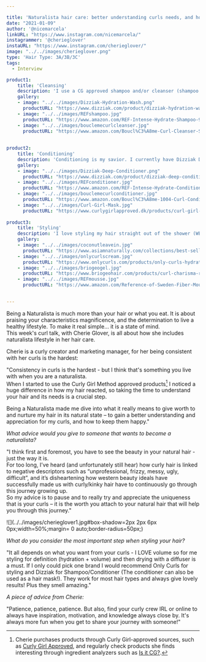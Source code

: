 ```yaml
---

title: 'Naturalista hair care: better understanding curls needs, and how to keep them happy with @cherieglover.'
date: "2021-01-09"
author: '@nicemarcela' 
linkURL: "https://www.instagram.com/nicemarcela/"
instagrammer: '@cherieglover'
instaURL: "https://www.instagram.com/cherieglover/"
image: "../../images/cherieglover.png"
type: 'Hair Type: 3A/3B/3C'
tags:
  - Interview

product1: 
    title: 'Cleansing'
    description: 'I use a CG approved shampoo and/or cleanser (shampoo for when I feel I have build up from products, cleanser for a gentler wash). I almost only focus on my scalp and let the shampoo/cleanser lather rinse off on my ends. Products I currently use: Dizziak Hydration Wash (shampoo), REF Stockholm Intense Hydrate Shampoo, and/or Boucléme Curl Cleanser.'
    gallery:
    - image: "../../images/Dizziak-Hydration-Wash.png"
      productURL: "https://www.dizziak.com/product/dizziak-hydration-wash/"
    - image: "../../images/REFshampoo.jpg"
      productURL: "https://www.amazon.com/REF-Intense-Hydrate-Shampoo-9-63/dp/B01N4T16R5"
    - image: "../../images/bouclemecurlcleanser.jpg"
      productURL: "https://www.amazon.com/Boucl%C3%A8me-Curl-Cleanser-Sulfate-Shampoo/dp/B0792D3J2S"
 
 
product2: 
    title: 'Conditioning'
    description: 'Conditioning is my savior. I currently have Dizziak Deep Conditioner, Boucléme Curl Conditioner, and REF Stockholm Intense Hydrate Conditioner. I usually combine with a hair mask and/or treatment at least once a week, such as Curl Girl Deep Treatment.'
    gallery:
    - image: "../../images/Dizziak-Deep-Conditioner.png"
      productURL: "https://www.dizziak.com/product/dizziak-deep-conditioner/"
    - image: "../../images/REFconditioner.jpg"
      productURL: "https://www.amazon.com/REF-Intense-Hydrate-Conditioner-8-28/dp/B01N7WT1ZA"
    - image: "../../images/bouclemecurlconditioner.jpg"
      productURL: "https://www.amazon.com/Boucl%C3%A8me-1004-Curl-Conditioner/dp/B07ZJCHTF6"
    - image: "../../images/Curl-Girl-Mask.jpg"
      productURL: "https://www.curlygirlapproved.dk/products/curl-girl-deep-treatment?lang=en"
 
product3: 
    title: 'Styling'
    description: 'I love styling my hair straight out of the shower (WET!) by raking and scrunching in the following order - leave-in conditioner and/or curl cream, gel, and mousse for extra volume. I let my hair air dry 1/3 of the way while shaking my head/continuously scrunching, then I blow dry with a diffuser. My current favorite styling products are from As I Am (Leave-in Conditioner),  Only Curls (Curl Cream), Briogeo (Rice Amino + Quinoa Frizz Control Gel), and REF Stockholm (Fiber Mousse).'
    gallery:
    - image: "../../images/coconutleavein.jpg"
      productURL: "https://www.asiamnaturally.com/collections/best-sellers/products/leave-in-conditioner?variant=261909872658"
    - image: "../../images/onlycurlscream.jpg"
      productURL: "https://www.onlycurls.com/products/only-curls-hydrating-curl-creme"
    - image: "../../images/briogeogel.jpg"
      productURL: "https://www.briogeohair.com/products/curl-charisma-rice-amino-quinoa-frizz-control-gel"
    - image: "../../images/REFmousse.jpg"
      productURL: "https://www.amazon.com/Reference-of-Sweden-Fiber-Mousse/dp/B00STWVHQW"

 
---
```

 
Being a Naturalista is much more than your hair or what you eat. It is about praising your characteristics magnificence, and the determination to live a healthy lifestyle. To make it real simple… it is a state of mind.  
This week's curl talk, with Cherie Glover, is all about how she includes naturalista lifestyle in her hair care.  

Cherie is a curly creator and marketing manager, for her being consistent with her curls is the hardest:
 
"Consistency in curls is the hardest - but I think that's something you live with when you are a naturalista.   
When I started to use the Curly Girl Method approved products[^1] I noticed a huge difference in how my hair reacted, so taking the time to understand your hair and its needs is a crucial step.  

Being a Naturalista made me dive into what it really means to give worth to and nurture my hair in its natural state – to gain a better understanding and appreciation for my curls, and how to keep them happy."  

*What advice would you give to someone that wants to become a naturalista?*  

"I think first and foremost, you have to see the beauty in your natural hair - just the way it is.   
For too long, I’ve heard (and unfortunately still hear) how curly hair is linked to negative descriptors such as “unprofessional, frizzy, messy, ugly, difficult”, and it’s disheartening how western beauty ideals have successfully made us with curly/kinky hair have to continuously go through this journey growing up.   
So my advice is to pause and to really try and appreciate the uniqueness that is your curls – it is the worth you attach to your natural hair that will help you through this journey."  


[^1]: Cherie purchases products through Curly Girl-approved sources, such as [Curly Girl Approved](curlygirlapproved.dk), and regularly check products she finds interesting through ingredient analyzers such as [Is it CG?](www.isitcg.com).  

![](../../images/cherieglover1.jpg#box-shadow=2px 2px 6px 0px;width=50%;margin= 0 auto;border-radius=50px;)

*What do you consider the most important step when styling your hair?*  

"It all depends on what you want from your curls - I LOVE volume so for me styling for definition (hydration + volume) and then drying with a diffuser is a must. 
If I only could pick one brand I would recommend Only Curls for styling and Dizziak for Shampoo/Conditioner (The conditioner can also be used as a hair mask!). They work for most hair types and always give lovely results! Plus they smell amazing."


*A piece of advice from Cherie:*  

"Patience, patience, patience. But also, find your curly crew IRL or online to always have inspiration, motivation, and knowledge always close by. It's always more fun when you get to share your journey with someone!"    





 

